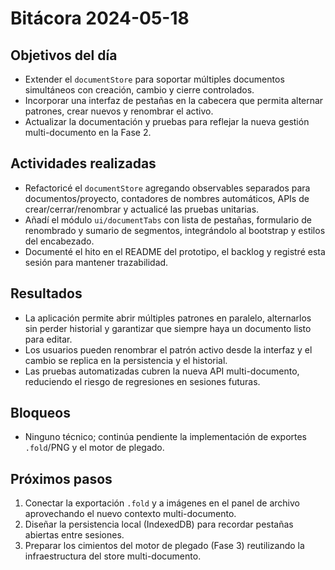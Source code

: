 # Bitácora 2024-05-18

## Objetivos del día
- Extender el `documentStore` para soportar múltiples documentos simultáneos con creación, cambio y cierre controlados.
- Incorporar una interfaz de pestañas en la cabecera que permita alternar patrones, crear nuevos y renombrar el activo.
- Actualizar la documentación y pruebas para reflejar la nueva gestión multi-documento en la Fase 2.

## Actividades realizadas
- Refactoricé el `documentStore` agregando observables separados para documentos/proyecto, contadores de nombres automáticos, APIs de crear/cerrar/renombrar y actualicé las pruebas unitarias.
- Añadí el módulo `ui/documentTabs` con lista de pestañas, formulario de renombrado y sumario de segmentos, integrándolo al bootstrap y estilos del encabezado.
- Documenté el hito en el README del prototipo, el backlog y registré esta sesión para mantener trazabilidad.

## Resultados
- La aplicación permite abrir múltiples patrones en paralelo, alternarlos sin perder historial y garantizar que siempre haya un documento listo para editar.
- Los usuarios pueden renombrar el patrón activo desde la interfaz y el cambio se replica en la persistencia y el historial.
- Las pruebas automatizadas cubren la nueva API multi-documento, reduciendo el riesgo de regresiones en sesiones futuras.

## Bloqueos
- Ninguno técnico; continúa pendiente la implementación de exportes `.fold`/PNG y el motor de plegado.

## Próximos pasos
1. Conectar la exportación `.fold` y a imágenes en el panel de archivo aprovechando el nuevo contexto multi-documento.
2. Diseñar la persistencia local (IndexedDB) para recordar pestañas abiertas entre sesiones.
3. Preparar los cimientos del motor de plegado (Fase 3) reutilizando la infraestructura del store multi-documento.
